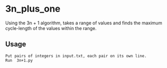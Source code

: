 # 3n_plus_one
Using the 3n + 1 algorithm, takes a range of values and finds the maximum cycle-length of the values within the range.

## Usage
```
Put pairs of integers in input.txt, each pair on its own line.
Run  3n+1.py
```
